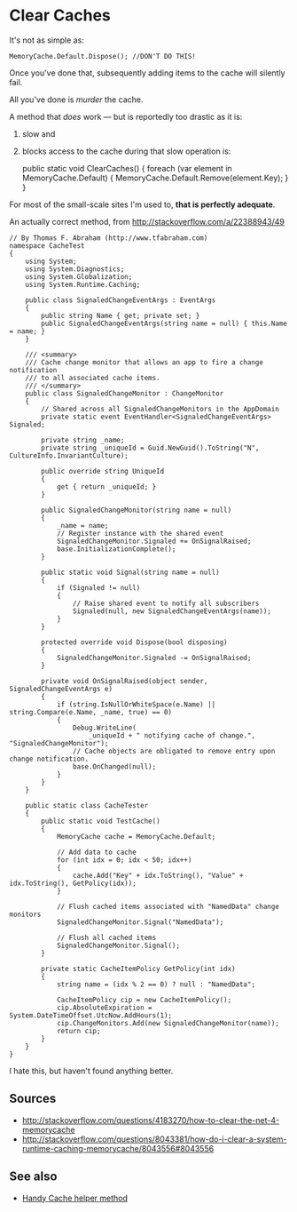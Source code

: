 ﻿# Clear Caches

It's not as simple as:

    MemoryCache.Default.Dispose(); //DON'T DO THIS!

Once you've done that, subsequently adding items to the cache will silently fail.

All you've done is *murder* the cache.

A method that *does* work &mdash; but is reportedly too drastic as it is:

 1. slow and
 2. blocks access to the cache during that slow operation is:

    public static void ClearCaches()
    {
        foreach (var element in MemoryCache.Default)
        {
            MemoryCache.Default.Remove(element.Key);
        }
    }

For most of the small-scale sites I'm used to, **that is perfectly adequate**.

An actually correct method, from http://stackoverflow.com/a/22388943/49

    // By Thomas F. Abraham (http://www.tfabraham.com)
    namespace CacheTest
    {
        using System;
        using System.Diagnostics;
        using System.Globalization;
        using System.Runtime.Caching;

        public class SignaledChangeEventArgs : EventArgs
        {
            public string Name { get; private set; }
            public SignaledChangeEventArgs(string name = null) { this.Name = name; }
        }

        /// <summary>
        /// Cache change monitor that allows an app to fire a change notification
        /// to all associated cache items.
        /// </summary>
        public class SignaledChangeMonitor : ChangeMonitor
        {
            // Shared across all SignaledChangeMonitors in the AppDomain
            private static event EventHandler<SignaledChangeEventArgs> Signaled;

            private string _name;
            private string _uniqueId = Guid.NewGuid().ToString("N", CultureInfo.InvariantCulture);

            public override string UniqueId
            {
                get { return _uniqueId; }
            }

            public SignaledChangeMonitor(string name = null)
            {
                _name = name;
                // Register instance with the shared event
                SignaledChangeMonitor.Signaled += OnSignalRaised;
                base.InitializationComplete();
            }

            public static void Signal(string name = null)
            {
                if (Signaled != null)
                {
                    // Raise shared event to notify all subscribers
                    Signaled(null, new SignaledChangeEventArgs(name));
                }
            }

            protected override void Dispose(bool disposing)
            {
                SignaledChangeMonitor.Signaled -= OnSignalRaised;
            }

            private void OnSignalRaised(object sender, SignaledChangeEventArgs e)
            {
                if (string.IsNullOrWhiteSpace(e.Name) || string.Compare(e.Name, _name, true) == 0)
                {
                    Debug.WriteLine(
                        _uniqueId + " notifying cache of change.", "SignaledChangeMonitor");
                    // Cache objects are obligated to remove entry upon change notification.
                    base.OnChanged(null);
                }
            }
        }

        public static class CacheTester
        {
            public static void TestCache()
            {
                MemoryCache cache = MemoryCache.Default;

                // Add data to cache
                for (int idx = 0; idx < 50; idx++)
                {
                    cache.Add("Key" + idx.ToString(), "Value" + idx.ToString(), GetPolicy(idx));
                }

                // Flush cached items associated with "NamedData" change monitors
                SignaledChangeMonitor.Signal("NamedData");

                // Flush all cached items
                SignaledChangeMonitor.Signal();
            }

            private static CacheItemPolicy GetPolicy(int idx)
            {
                string name = (idx % 2 == 0) ? null : "NamedData";

                CacheItemPolicy cip = new CacheItemPolicy();
                cip.AbsoluteExpiration = System.DateTimeOffset.UtcNow.AddHours(1);
                cip.ChangeMonitors.Add(new SignaledChangeMonitor(name));
                return cip;
            }
        }
    }

I hate this, but haven't found anything better.

## Sources

 - http://stackoverflow.com/questions/4183270/how-to-clear-the-net-4-memorycache
 - http://stackoverflow.com/questions/8043381/how-do-i-clear-a-system-runtime-caching-memorycache/8043556#8043556

## See also

 - [Handy Cache helper method](from_memory.md)